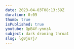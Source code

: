 ```yaml
---
date: 2023-04-03T08:13:59Z
duration: 0:09
thumb: true
isPublished: true
youtube: QpB4f-ynnzA
subject: dark droning throat
slug: lg0ju7j7
---
```


